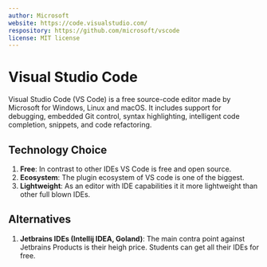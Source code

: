 ```yaml
---
author: Microsoft
website: https://code.visualstudio.com/
respository: https://github.com/microsoft/vscode
license: MIT license
---
```


# Visual Studio Code

Visual Studio Code (VS Code) is a free source-code editor made by Microsoft for Windows, Linux and macOS. It includes support for debugging, embedded Git control, syntax highlighting, intelligent code completion, snippets, and code refactoring.

## Technology Choice

1. **Free**: In contrast to other IDEs VS Code is free and open source.
2. **Ecosystem**: The plugin ecosystem of VS code is one of the biggest.
3. **Lightweight**: As an editor with IDE capabilities it it more lightweight than other full blown IDEs.

## Alternatives

1. **Jetbrains IDEs (Intellij IDEA, Goland)**: The main contra point against Jetbrains Products is their heigh price. Students can get all their IDEs for free.